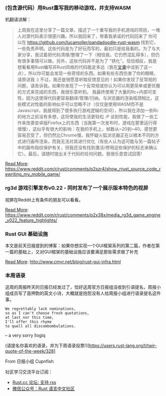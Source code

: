 ### (包含源代码）用Rust重写我的移动游戏，并支持WASM

机翻请谅解：

> 上周我在这里分享了一篇文章，描述了一个重写我的手机游戏的项目，一堆人对源代码表示很感兴趣。所以我回来了，带着我承诺的代码回来了 
> 你可以在 https://github.com/lucamoller/pandadoodle-rust-wasm 找到它。一些免责声明。这些代码是为了好玩而写的，最初只是给我看的。为了与大家分享，我试着把代码清理/整理了一下（相信我，它仍然混乱得多），但仍有很多事情可以做。另外，这些代码并不是为了 "锈化"。恰恰相反，我是想看看用Rust编写非Rust风格的代码能走多远（我在[文章](https://lucamoller.medium.com/rewriting-my-mobile-game-in-rust-targeting-wasm-1f9f82751830)中谈到了这一点），所以你可能会发现一些奇怪的东西。如果有些东西伤害了你的眼睛，请原谅我 :)
> 不过，我还是很愿意听取反馈意见的！如果你发现了反常规的问题，请告诉我。如果你发现了一个反常规或你认为可以用更简单或更优雅的方式来完成的东西，我很乐意听到。 我最终使用了大量的Rc+内部可变性，因为这使得代码更容易翻译/管理/归纳。与浏览器的渲染瓶颈相比，这些模式对性能的影响似乎可以忽略不计（仅仅是使用WASM而不是Javascript，我就得到了很多执行游戏逻辑的空间），所以我在添加一些Rc的地方之前没有多想，这将使我的生活更轻松 :P 
> 谈到性能，我做了一些工作来改善安卓版Firefox上的东西（当我第一次发布时，游戏在那里运行得很慢），这似乎有很大的影响：在我的手机上，帧数从~20到~40。感觉更容易忍受了，但仍然比Chrome慢。我怀疑火狐浏览器正在以根本不同的方式进行画布渲染，而我无法对其进行优化（有些人认为这可能与另一篇帖子中的画布指纹保护有关，但我还没有找到激活/停用这些保护的标志来确认它）。最后，请随时提出关于代码的任何问题。我很乐意尝试回答!

[Read More](https://www.reddit.com/r/rust/comments/p2szr4/show_rrust_source_code_rewriting_my_mobile_game/): https://www.reddit.com/r/rust/comments/p2szr4/show_rrust_source_code_rewriting_my_mobile_game/


### rg3d 游戏引擎发布v0.22 - 同时发布了一个展示版本特色的视屏

视屏在Reddit上有条件的朋友可以看看。

[Read More](https://www.reddit.com/r/rust/comments/p2x38x/media_rg3d_game_engine_v022_feature_highlights/): https://www.reddit.com/r/rust/comments/p2x38x/media_rg3d_game_engine_v022_feature_highlights/

### Rust GUI 基础设施

本文是前天日报提到的博客：如果你想实现一个GUI框架系列的第二篇，作者在第一篇的基础上，又对GUI框架的基础设施应该要满足那些需求做了补充

[Read More](http://www.cmyr.net/blog/rust-gui-infra.html): http://www.cmyr.net/blog/rust-gui-infra.html

### 本周语录

这周的周报昨天的日报已经发过了，恰好这周官方日报组没收到引语提名，周报小组成员写了首押韵的英文小诗，大概就是抱怨没有人给周报小组进行语录提名这件事。

```
We regrettably lack nominations,
so as I can't choose fresh quotations,
at last nor this time,
I'll offer this rhyme
to quell all discombombulations.

```
– a very sorry llogiq

(请提名你喜欢的语录，并为下周语录投票!)[https://users.rust-lang.org/t/twir-quote-of-the-week/328]


From 日报小组 Cupnfish

社区学习交流平台订阅：

- [Rust.cc 论坛: 支持 rss](https://rustcc.cn/)
- [微信公众号：Rust 语言中文社区](https://rustcc.cn/article?id=ed7c9379-d681-47cb-9532-0db97d883f62)